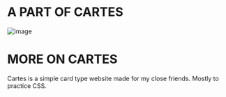 # A PART OF CARTES
![image](https://github.com/beastylikestocode/blaze/assets/126844021/478aa69e-7527-4719-8b06-d46b61895130)

# MORE ON CARTES
Cartes is a simple card type website made for my close friends. Mostly to practice CSS.
